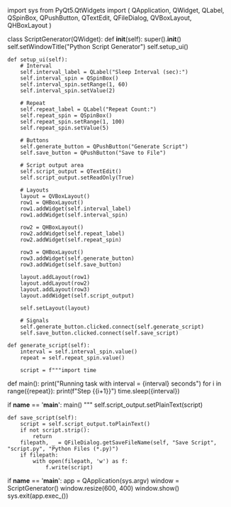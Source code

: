 import sys
from PyQt5.QtWidgets import (
    QApplication, QWidget, QLabel, QSpinBox,
    QPushButton, QTextEdit, QFileDialog, QVBoxLayout, QHBoxLayout
)


class ScriptGenerator(QWidget):
    def __init__(self):
        super().__init__()
        self.setWindowTitle("Python Script Generator")
        self.setup_ui()

    def setup_ui(self):
        # Interval
        self.interval_label = QLabel("Sleep Interval (sec):")
        self.interval_spin = QSpinBox()
        self.interval_spin.setRange(1, 60)
        self.interval_spin.setValue(2)

        # Repeat
        self.repeat_label = QLabel("Repeat Count:")
        self.repeat_spin = QSpinBox()
        self.repeat_spin.setRange(1, 100)
        self.repeat_spin.setValue(5)

        # Buttons
        self.generate_button = QPushButton("Generate Script")
        self.save_button = QPushButton("Save to File")

        # Script output area
        self.script_output = QTextEdit()
        self.script_output.setReadOnly(True)

        # Layouts
        layout = QVBoxLayout()
        row1 = QHBoxLayout()
        row1.addWidget(self.interval_label)
        row1.addWidget(self.interval_spin)

        row2 = QHBoxLayout()
        row2.addWidget(self.repeat_label)
        row2.addWidget(self.repeat_spin)

        row3 = QHBoxLayout()
        row3.addWidget(self.generate_button)
        row3.addWidget(self.save_button)

        layout.addLayout(row1)
        layout.addLayout(row2)
        layout.addLayout(row3)
        layout.addWidget(self.script_output)

        self.setLayout(layout)

        # Signals
        self.generate_button.clicked.connect(self.generate_script)
        self.save_button.clicked.connect(self.save_script)

    def generate_script(self):
        interval = self.interval_spin.value()
        repeat = self.repeat_spin.value()

        script = f"""import time

def main():
    print("Running task with interval = {interval} seconds")
    for i in range({repeat}):
        print(f"Step {{i+1}}")
        time.sleep({interval})

if __name__ == '__main__':
    main()
"""
        self.script_output.setPlainText(script)

    def save_script(self):
        script = self.script_output.toPlainText()
        if not script.strip():
            return
        filepath, _ = QFileDialog.getSaveFileName(self, "Save Script", "script.py", "Python Files (*.py)")
        if filepath:
            with open(filepath, 'w') as f:
                f.write(script)


if __name__ == '__main__':
    app = QApplication(sys.argv)
    window = ScriptGenerator()
    window.resize(600, 400)
    window.show()
    sys.exit(app.exec_())
